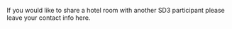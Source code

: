 If you would like to share a hotel room with another SD3 participant please leave your contact info here.
 
